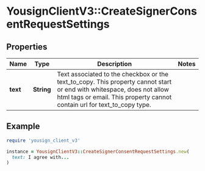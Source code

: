 # YousignClientV3::CreateSignerConsentRequestSettings

## Properties

| Name | Type | Description | Notes |
| ---- | ---- | ----------- | ----- |
| **text** | **String** | Text associated to the checkbox or the text_to_copy. This property cannot start or end with whitespace, does not allow html tags or email. This property cannot contain url for text_to_copy type.  |  |

## Example

```ruby
require 'yousign_client_v3'

instance = YousignClientV3::CreateSignerConsentRequestSettings.new(
  text: I agree with...
)
```

